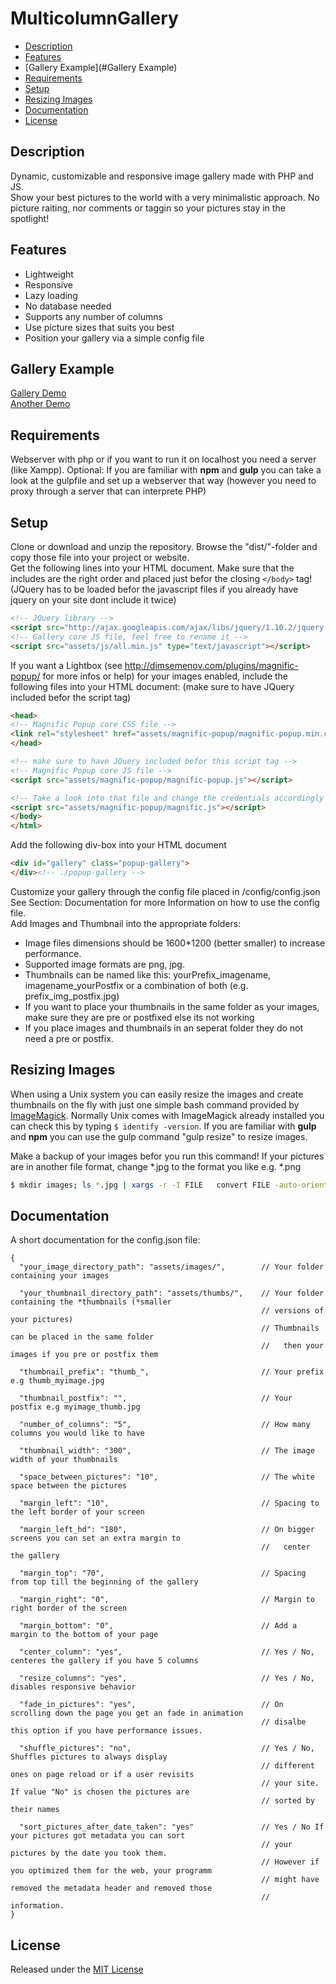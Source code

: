 MulticolumnGallery
==================

* [Description](#Description)
* [Features](#Features)
* [Gallery Example](#Gallery Example)
* [Requirements](#Requirements)
* [Setup](#Setup)
* [Resizing Images](#Resize)
* [Documentation](#Documentation)
* [License](#License)

## <a name="Description"></a>Description 
Dynamic, customizable and responsive image gallery made with PHP and JS.  
Show your best pictures to the world with a very minimalistic approach. No picture raiting, nor comments or taggin so your pictures stay in the spotlight!

## <a name="Features"></a>Features
* Lightweight
* Responsive
* Lazy loading
* No database needed
* Supports any number of columns
* Use picture sizes that suits you best
* Position your gallery via a simple config file

## <a name="Gallery Example"></a>Gallery Example
[Gallery Demo](http://andreaslorer.de/)  
[Another Demo](http://www.emkwangen.de/bilder.php)  

## <a name="Requirements"></a>Requirements

Webserver with php or if you want to run it on localhost you need a server (like Xampp). Optional: If you are familiar with **npm** and **gulp** you can take a look at the gulpfile and set up a webserver that way (however you need to proxy through a server that can interprete PHP)

## <a name="Setup"></a>Setup
Clone or download and unzip the repository. Browse the "dist/"-folder and copy those file into your project or website.  
Get the following lines into your HTML document. 
Make sure that the includes are the right order and placed just befor the closing `</body>` tag! (JQuery has to be loaded befor the javascript files if you already have jquery on your site dont include it twice) 
```html
<!-- JQuery library -->
<script src="http://ajax.googleapis.com/ajax/libs/jquery/1.10.2/jquery.min.js"></script>
<!-- Gallery core JS file, feel free to rename it -->
<script src="assets/js/all.min.js" type="text/javascript"></script>
```

If you want a Lightbox (see http://dimsemenov.com/plugins/magnific-popup/ for more infos or help) for your images enabled, include the following files into your HTML document: (make sure to have JQuery included befor the script tag)
```html
<head>
<!-- Magnific Popup core CSS file -->
<link rel="stylesheet" href="assets/magnific-popup/magnific-popup.min.css"> 
</head>

<!-- make sure to have JQuery included befor this script tag -->
<!-- Magnific Popup core JS file -->
<script src="assets/magnific-popup/magnific-popup.js"></script> 

<!-- Take a look into that file and change the credentials accordingly  -->
<script src="assets/magnific-popup/magnific.js"></script>
</body>
</html>
```

Add the following div-box into your HTML document
```html
<div id="gallery" class="popup-gallery">
</div><!-- ./popup-gallery -->

```
Customize your gallery through the config file placed in /config/config.json  
See Section: Documentation for more Information on how to use the config file.  
Add Images and Thumbnail into the appropriate folders: 
* Image files dimensions should be 1600*1200 (better smaller) to increase performance.
* Supported image formats are png, jpg.
* Thumbnails can be named like this: yourPrefix_imagename, imagename_yourPostfix or a combination of both (e.g. prefix_img_postfix.jpg)
* If you want to place your thumbnails in the same folder as your images, make sure they are pre or postfixed else its not working
* If you place images and thumbnails in an seperat folder they do not need a pre or postfix.

## <a name="resize"></a>Resizing Images
When using a Unix system you can easily resize the images and create thumbnails on the fly with just one simple bash command provided by [ImageMagick](http://www.imagemagick.org/index.php). Normally Unix comes with ImageMagick already installed you can check this by typing `$ identify -version`. If you are familiar with **gulp** and **npm** you can use the gulp command "gulp resize" to resize images.

Make a backup of your images befor you run this command!
If your pictures are in another file format, change *.jpg to the format you like e.g. *.png
```bash
$ mkdir images; ls *.jpg | xargs -r -I FILE   convert FILE -auto-orient -unsharp 0x0.5 -resize 1600x1200 -strip images/FILE && mkdir thumbs; ls *.jpg | xargs -r -I FILE   convert FILE -define jpeg:size=760x760 -auto-orient -thumbnail 300 -unsharp 0x0.5 -strip thumbs/thumb_FILE
```
## <a name="Documentation"></a>Documentation
A short documentation for the config.json file:  
```
{
  "your_image_directory_path": "assets/images/",        // Your folder containing your images

  "your_thumbnail_directory_path": "assets/thumbs/",    // Your folder containing the *thumbnails (*smaller
                                                        // versions of your pictures)
                                                        // Thumbnails can be placed in the same folder
                                                        //   then your images if you pre or postfix them

  "thumbnail_prefix": "thumb_",                         // Your prefix e.g thumb_myimage.jpg

  "thumbnail_postfix": "",                              // Your postfix e.g myimage_thumb.jpg

  "number_of_columns": "5",                             // How many columns you would like to have

  "thumbnail_width": "300",                             // The image width of your thumbnails

  "space_between_pictures": "10",                       // The white space between the pictures

  "margin_left": "10",                                  // Spacing to the left border of your screen

  "margin_left_hd": "180",                              // On bigger screens you can set an extra margin to
                                                        //   center the gallery

  "margin_top": "70",                                   // Spacing from top till the beginning of the gallery

  "margin_right": "0",                                  // Margin to right border of the screen

  "margin_bottom": "0",                                 // Add a margin to the bottom of your page

  "center_column": "yes",                               // Yes / No, centeres the gallery if you have 5 columns

  "resize_columns": "yes",                              // Yes / No, disables responsive behavior

  "fade_in_pictures": "yes",                            // On scrolling down the page you get an fade in animation
                                                        // disalbe this option if you have performance issues.

  "shuffle_pictures": "no",                             // Yes / No, Shuffles pictures to always display
                                                        // different ones on page reload or if a user revisits 
                                                        // your site. If value "No" is chosen the pictures are 
                                                        // sorted by their names

  "sort_pictures_after_date_taken": "yes"               // Yes / No If your pictures got metadata you can sort 
                                                        // your pictures by the date you took them.
                                                        // However if you optimized them for the web, your programm
                                                        // might have removed the metadata header and removed those
                                                        // information.
}

```

## <a name="License"></a>License
Released under the [MIT License](http://opensource.org/licenses/MIT)
